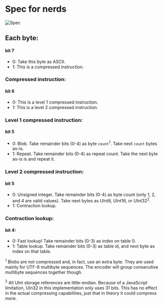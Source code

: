 # Spec for nerds

![Spec](https://img.shields.io/badge/Spec-1.0.0-darkcyan)

## Each byte:

#### bit 7

* 0: Take this byte as ASCII.
* 1: This is a compressed instruction.

### Compressed instruction:

#### bit 6

* 0: This is a level 1 compressed instruction.
* 1: This is a level 2 compressed instruction.

### Level 1 compressed instruction:

#### bit 5

* 0: Blob. Take remainder bits (0-4) as byte `count`<sup>1</sup>. Take
  next `count` bytes as-is.
* 1: Repeat. Take remainder bits (0-4) as repeat count. Take the next
  byte as-is is and repeat it.

### Level 2 compressed instruction:

#### bit 5

* 0: Unsigned integer. Take remainder bits (0-4) as byte count (only 1,
  2, and 4 are valid values). Take next bytes as UInt8, UInt16, or
  UInt32<sup>2</sup>.
* 1: Contraction lookup.

### Contraction lookup:

#### bit 4:

* 0: Fast lookup! Take remainder bits (0-3) as index on table 0.
* 1: Table lookup. Take remainder bits (0-3) as table id, and next byte
  as index on that table.

<sup>1</sup> Blobs are not compressed and, in fact, use an extra byte.
They are used mainly for UTF-8 multibyte sequences. The encoder will
group consecutive multibyte sequences together though.

<sup>2</sup> All UInt storage references are little-endian. Because of
a JavaScript limitation, UIn32 in this implementation only uses 31 bits.
This has no effect in the actual compressing capabilities, just that in
theory it could compress more.
